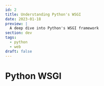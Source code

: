 ```yaml
---
id: 2
title: Understanding Python's WSGI
date: 2023-01-18
preview: |
  A deep dive into Python's WSGI framework
section: dev
tags:
  - python
  - web
draft: false
---
```


# Python WSGI